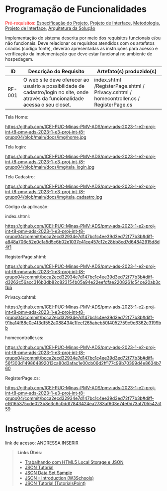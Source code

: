 # Programação de Funcionalidades

<span style="color:red">Pré-requisitos: <a href="2-Especificação do Projeto.md"> Especificação do Projeto</a></span>, <a href="3-Projeto de Interface.md"> Projeto de Interface</a>, <a href="4-Metodologia.md"> Metodologia</a>, <a href="3-Projeto de Interface.md"> Projeto de Interface</a>, <a href="5-Arquitetura da Solução.md"> Arquitetura da Solução</a>

Implementação do sistema descrita por meio dos requisitos funcionais e/ou não funcionais. Deve relacionar os requisitos atendidos com os artefatos criados (código fonte), deverão apresentadas as instruções para acesso e verificação da implementação que deve estar funcional no ambiente de hospedagem.

|ID    | Descrição do Requisito  | Artefato(s) produzido(s) |
|------|-----------------------------------------|----|
|RF-001|O web site deve oferecer ao usuário a possibilidade de cadastro/login no site, onde através da funcionalidade acessa o seu closet.  | index.shtml /RegisterPage.shtml / Privacy.cshtml / homecontroller.cs / RegisterPage.cs | 

Tela Home:

https://github.com/ICEI-PUC-Minas-PMV-ADS/pmv-ads-2023-1-e2-proj-int-t8-pmv-ads-2023-1-e3-proj-int-t8-grupo04/blob/main/docs/img/home.jpg

Tela login:

https://github.com/ICEI-PUC-Minas-PMV-ADS/pmv-ads-2023-1-e2-proj-int-t8-pmv-ads-2023-1-e3-proj-int-t8-grupo04/blob/main/docs/img/tela_login.jpg

Tela Cadastro:

https://github.com/ICEI-PUC-Minas-PMV-ADS/pmv-ads-2023-1-e2-proj-int-t8-pmv-ads-2023-1-e3-proj-int-t8-grupo04/blob/main/docs/img/tela_cadastro.jpg

Código da aplicação:

index.shtml:

https://github.com/ICEI-PUC-Minas-PMV-ADS/pmv-ads-2023-1-e2-proj-int-t8-pmv-ads-2023-1-e3-proj-int-t8-grupo04/commit/bcca2ecd32934e7d147bc1c4ee39d3ed72f77b3b#diff-a848a706c52e0c1a5d5c6b02e1037c41ce457c12c28bb8cd7d64842915d8d4f1

RegisterPage.shtml:

https://github.com/ICEI-PUC-Minas-PMV-ADS/pmv-ads-2023-1-e2-proj-int-t8-pmv-ads-2023-1-e3-proj-int-t8-grupo04/commit/bcca2ecd32934e7d147bc1c4ee39d3ed72f77b3b#diff-d3262c56acc316b3db82c823154b05a94e22eefdfae2208261c54ce20ab3cfb5

Privacy.cshtml:

https://github.com/ICEI-PUC-Minas-PMV-ADS/pmv-ads-2023-1-e2-proj-int-t8-pmv-ads-2023-1-e3-proj-int-t8-grupo04/commit/bcca2ecd32934e7d147bc1c4ee39d3ed72f77b3b#diff-91ba14f88c0c4f3df552a088434c1feef265abeb50f4052759c9e6362c3199bb


homecontroller.cs:

https://github.com/ICEI-PUC-Minas-PMV-ADS/pmv-ads-2023-1-e2-proj-int-t8-pmv-ads-2023-1-e3-proj-int-t8-grupo04/commit/bcca2ecd32934e7d147bc1c4ee39d3ed72f77b3b#diff-56f303d149864892013ca80d3afac1e00cb06d2ff177c99b70399d4e8634b760

RegisterPage.cs:

https://github.com/ICEI-PUC-Minas-PMV-ADS/pmv-ads-2023-1-e2-proj-int-t8-pmv-ads-2023-1-e3-proj-int-t8-grupo04/commit/bcca2ecd32934e7d147bc1c4ee39d3ed72f77b3b#diff-ef6165375cde023b8e3c6c0ddf7843424ea2783af603e74e0d73af705542a159

# Instruções de acesso

link de acesso: ANDRESSA INSERIR

> **Links Úteis**:
>
> - [Trabalhando com HTML5 Local Storage e JSON](https://www.devmedia.com.br/trabalhando-com-html5-local-storage-e-json/29045)
> - [JSON Tutorial](https://www.w3resource.com/JSON)
> - [JSON Data Set Sample](https://opensource.adobe.com/Spry/samples/data_region/JSONDataSetSample.html)
> - [JSON - Introduction (W3Schools)](https://www.w3schools.com/js/js_json_intro.asp)
> - [JSON Tutorial (TutorialsPoint)](https://www.tutorialspoint.com/json/index.htm)
